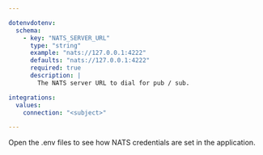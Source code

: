 ```yaml
---

dotenvdotenv:
  schema:
    - key: "NATS_SERVER_URL"
      type: "string"
      example: "nats://127.0.0.1:4222"
      defaults: "nats://127.0.0.1:4222"
      required: true
      description: |
        The NATS server URL to dial for pub / sub.

integrations:
  values:
    connection: "<subject>"

---
```


Open the .env files to see how NATS credentials are set in the application.
